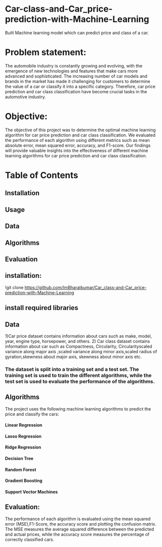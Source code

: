 # Car-class-and-Car_price-prediction-with-Machine-Learning
Built Machine learning model which can predict price and class of a car.

# Problem statement:
The automobile industry is constantly growing and evolving, with the emergence of new technologies and features that make cars more advanced and sophisticated. The increasing number of car models and brands in the market has made it challenging for customers to determine the value of a car or classify it into a specific category. Therefore, car price prediction and car class classification have become crucial tasks in the automotive industry.

# Objective:
The objective of this project was to determine the optimal machine learning algorithm for car price prediction and car class classification. We evaluated the performance of each algorithm using different metrics such as mean absolute error, mean squared error, accuracy, and F1-score. Our findings will provide valuable insights into the effectiveness of different machine learning algorithms for car price prediction and car class classification.

# Table of Contents
## Installation
## Usage
## Data
## Algorithms
## Evaluation

## installation:
!git clone https://github.com/ImBharatkumar/Car_class-and-Car_price-prediction-with-Machine-Learning

## install required libraries

## Data
1)Car price dataset contains information about cars such as make, model, year, engine type, horsepower, and others. 
2) Car class dataset contains information about car such as Compactness, Circularity, Circularityscaled variance along major axis ,scaled variance along minor axis,scaled radius of gyration,skewness about major axis, skewness about minor axis etc.

### The dataset is split into a training set and a test set. The training set is used to train the different algorithms, while the test set is used to evaluate the performance of the algorithms.

## Algorithms
The project uses the following machine learning algorithms to predict the price and classify the cars:

#### Linear Regression
#### Lasso Regression
#### Ridge Regression
#### Decision Tree
#### Random Forest
#### Gradient Boosting
#### Support Vector Machines


## Evaluation:
The performance of each algorithm is evaluated using the mean squared error (MSE),F1-Score, the accuracy score and plotting the confusion matrix. The MSE measures the average squared difference between the predicted and actual prices, while the accuracy score measures the percentage of correctly classified cars.
